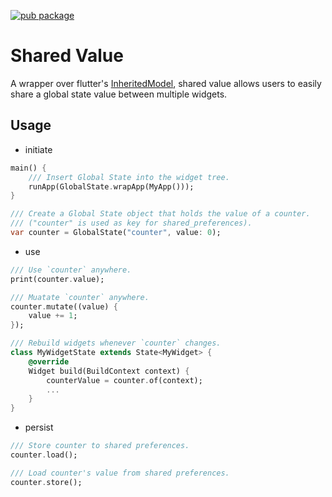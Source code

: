 [![pub package](https://img.shields.io/pub/v/global_state.svg?style=for-the-badge)](https://pub.dartlang.org/packages/global_state)

# Shared Value

A wrapper over flutter's [InheritedModel](https://api.flutter.dev/flutter/widgets/InheritedModel-class.html),
 shared value allows users to easily share a global state value between multiple widgets.

## Usage

- initiate
    
```dart
main() {
    /// Insert Global State into the widget tree.
    runApp(GlobalState.wrapApp(MyApp()));
}

/// Create a Global State object that holds the value of a counter.
/// ("counter" is used as key for shared_preferences).
var counter = GlobalState("counter", value: 0);
```

- use

```dart
/// Use `counter` anywhere.
print(counter.value);

/// Muatate `counter` anywhere.
counter.mutate((value) {
    value += 1;
});

/// Rebuild widgets whenever `counter` changes.
class MyWidgetState extends State<MyWidget> {
    @override
    Widget build(BuildContext context) {
        counterValue = counter.of(context);
        ...
    }
}
```

- persist

```dart
/// Store counter to shared preferences.
counter.load();

/// Load counter's value from shared preferences.
counter.store();
```
